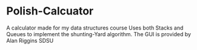 # Polish-Calcuator
A calculator made for my data structures course
Uses both Stacks and Queues to implement the shunting-Yard algorithm.
The GUI is provided by Alan Riggins SDSU
